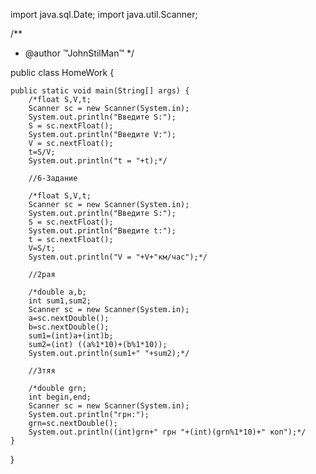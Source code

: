 import java.sql.Date;
import java.util.Scanner;

/**
 * @author ™JohnStilMan™
 */

public class HomeWork {

	public static void main(String[] args) {
		/*float S,V,t;
		Scanner sc = new Scanner(System.in);
		System.out.println("Введите S:");
		S = sc.nextFloat();
		System.out.println("Введите V:");
		V = sc.nextFloat();
		t=S/V;
		System.out.println("t = "+t);*/
		
		//6-Задание
		
		/*float S,V,t;
		Scanner sc = new Scanner(System.in);
		System.out.println("Введите S:");
		S = sc.nextFloat();
		System.out.println("Введите t:");
		t = sc.nextFloat();
		V=S/t;
		System.out.println("V = "+V+"км/час");*/
		
		//2рая
		
		/*double a,b;
		int sum1,sum2;
		Scanner sc = new Scanner(System.in);
		a=sc.nextDouble();
		b=sc.nextDouble();
		sum1=(int)a+(int)b;
		sum2=(int) ((a%1*10)+(b%1*10));
		System.out.println(sum1+" "+sum2);*/
		
		//3тяя
		
		/*double grn;
		int begin,end;
		Scanner sc = new Scanner(System.in);
		System.out.println("грн:");
		grn=sc.nextDouble();
		System.out.println((int)grn+" грн "+(int)(grn%1*10)+" коп");*/
	}

}
